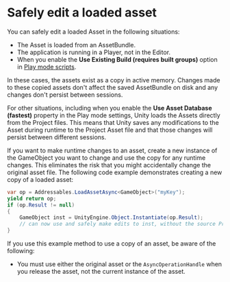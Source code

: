 # Safely edit a loaded asset

You can safely edit a loaded Asset in the following situations:

* The Asset is loaded from an AssetBundle.
* The application is running in a Player, not in the Editor.
* When you enable the **Use Existing Build (requires built groups)** option in [Play mode scripts](xref:addressables-groups-window).

In these cases, the assets exist as a copy in active memory. Changes made to these copied assets don't affect the saved AssetBundle on disk and any changes don't persist between sessions.

For other situations, including when you enable the **Use Asset Database (fastest)** property in the Play mode settings, Unity loads the Assets directly from the Project files. This means that Unity saves any modifications to the Asset during runtime to the Project Asset file and that those changes will persist between different sessions.

If you want to make runtime changes to an asset, create a new instance of the GameObject you want to change and use the copy for any runtime changes. This eliminates the risk that you might accidentally change the original asset file. The following code example demonstrates creating a new copy of a loaded asset:

```c#
var op = Addressables.LoadAssetAsync<GameObject>("myKey");
yield return op;
if (op.Result != null)
{
    GameObject inst = UnityEngine.Object.Instantiate(op.Result);
    // can now use and safely make edits to inst, without the source Project Asset being changed.
}
```

If you use this example method to use a copy of an asset, be aware of the following:
* You must use either the original asset or the `AsyncOperationHandle` when you release the asset, not the current instance of the asset.
